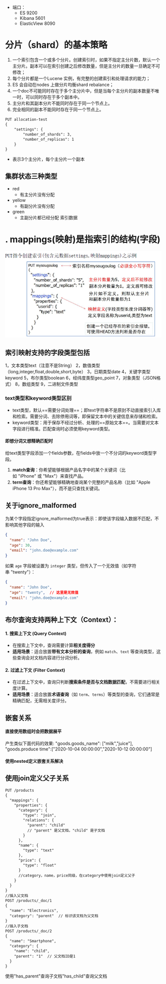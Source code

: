 - 端口：
	- ES 9200
	- Kibana 5601
	- ElasticView 8090
# 分片（shard）的基本策略
1. 一个索引包含一个或多个分片。创建索引时，如果不指定主分片数，默认一个主分片。副本可以在索引创建之后修改数量，但是主分片的数量一旦确定不可修改；
2. 每个分片都是一个Lucene 实例，有完整的创建索引和处理请求的能力；
3. ES 会自动在nodes 上做分片均衡shard rebalance；
4. 一个doc不可能同时存在于多个主分片中，但是当每个主分片的副本数量不唯一时，可以同时存在于多个副本中。
5. 主分片和其副本分片不能同时存在于同一个节点上。
6. 完全相同的副本不能同时存在于同一个节点上。
```
PUT allocation-test
{
	"settings": {
		"number_of_shards": 3,
		"number_of_replicas": 1
	}
}
```
- 表示3个主分片，每个主分片一个副本
## 集群状态三种类型
- red
	- 有主分片没有分配
- yellow
	- 有副分片没有分配
- green
	- 主副分片都已经分配
索引数据
# . mappings(映射)是指索引的结构(字段)
![../../pic/Pasted image 20241225222456.png](../../pic/Pasted%20image%2020241225222456.png)
## 索引映射支持的字段类型包括
1，文本类型text（注意不是String）
2，数值类型（long,integer,float,double,short,byte）
3，日期类型date
4，关键字类型keyword
5，布尔类型boolean
6，经纬度类型geo_point
7，对象类型（JSON格式）
8，数组类型
9，二进制文件类型
### text类型和keyword类型区别
- text类型，默认==需要分词处理==；即text字符串不是原封不动直接索引入库和检索。需要分词、去除停用词等，即保留文本中的关键信息来存储和检索。
- keyword类型：用于保存不经过分析、处理的==原始文本==。当需要对文本字段进行精准。匹配查询时必须使用keyword类型。
#### 即想分词又想精确匹配时
给text类型字段添加一个fields参数，在fields中放一个不分词的keyword类型字段。
1. **match查询**：你希望能够根据产品名字中的某个关键词（比如 "iPhone" 或 "Max"）来查找产品。
2. **term查询**：你还希望能够精确地查询某个完整的产品名称（比如 "Apple iPhone 13 Pro Max"），而不是只查找关键词。

## 关于ignore_malformed
为某个字段指定ignore_malformed为true表示：即使该字段输入数据不匹配，不影响其他字段的输入
```json
{
  "name": "John Doe",
  "age": 30,
  "email": "john.doe@example.com"
}
```

如果 `age` 字段被设置为 `integer` 类型，但传入了一个无效值（如字符串 "twenty"）：

```json
{
  "name": "John Doe",
  "age": "twenty",  // 这里是无效值
  "email": "john.doe@example.com"
}
```
## 布尔查询支持两种上下文（Context）：
#### 1. **搜索上下文 (Query Context)**
- 在搜索上下文中，查询需要计算**相关度得分**
- **适用场景**：适合放置**带有文本分析的查询**，例如 `match`、`text` 等查询类型，这些查询会对文档内容进行分词分析。
#### 2. **过滤上下文 (Filter Context)**
- 在过滤上下文中，查询只判断**搜索条件是否与文档数据匹配**，不需要进行相关度计算。
- **适用场景**：适合放置**术语查询**（如 `term`、`terms`）等类型的查询，它们通常是精确匹配，无需相关度评分。
## 嵌套关系
#### 直接使用数组时会把数据展平
产生类似下面代码的效果:
"goods.goods_name": \["milk","juice"],
"goods.produce time":\["2020-10-04 00:00:00","2020-10-12 00:00:00"]
#### 使用nested定义嵌套关系解决
## 使用join定义父子关系
```
PUT /products
{
  "mappings": {
    "properties": {
      "category": {
        "type": "join",
        "relations": {
          "parent": "child"  
          // "parent" 是父文档，"child" 是子文档
        }
      },
      "name": {
        "type": "text"
      },
      "price": {
        "type": "float"
      }
      //category，name，price同级，在category中使用join定义父子
    }
  }
}
//插入父文档
POST /products/_doc/1
{
  "name": "Electronics",
  "category": "parent"  // 标识该文档为父文档
}
//插入子文档
POST /products/_doc/2
{
  "name": "Smartphone",
  "category": {
    "name": "child",
    "parent": "1"  // 父文档ID是1
  }
}
```
使用"has_parent"查询子文档"has_child"查询父文档
